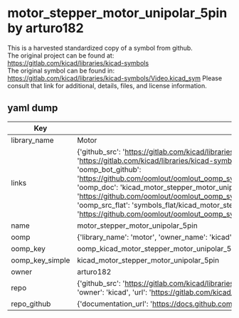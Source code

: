 # motor_stepper_motor_unipolar_5pin by arturo182  
This is a harvested standardized copy of a symbol from github.  
The original project can be found at:  
https://gitlab.com/kicad/libraries/kicad-symbols  
The original symbol can be found in:
https://gitlab.com/kicad/libraries/kicad-symbols/Video.kicad_sym
Please consult that link for additional, details, files, and license information.  
## yaml dump  
| Key | Value |  
| --- | --- |  
| library_name | Motor |  
| links | {'github_src': 'https://gitlab.com/kicad/libraries/kicad-symbols/Video.kicad_sym', 'github_src_repo': 'https://gitlab.com/kicad/libraries/kicad-symbols', 'oomp_bot': 'kicad_motor_stepper_motor_unipolar_5pin/working', 'oomp_bot_github': 'https://github.com/oomlout/oomlout_oomp_symbol_bot/tree/main/kicad_motor_stepper_motor_unipolar_5pin/working', 'oomp_doc': 'kicad_motor_stepper_motor_unipolar_5pin/working', 'oomp_doc_github': 'https://github.com/oomlout/oomlout_oomp_symbol_doc/tree/main/kicad_motor_stepper_motor_unipolar_5pin/working', 'oomp_src_flat': 'symbols_flat/kicad_motor_stepper_motor_unipolar_5pin/working', 'oomp_src_flat_github': 'https://github.com/oomlout/oomlout_oomp_symbol_src/tree/main/kicad_motor_stepper_motor_unipolar_5pin/working'} |  
| name | motor_stepper_motor_unipolar_5pin |  
| oomp | {'library_name': 'motor', 'owner_name': 'kicad', 'symbol_name': 'motor_stepper_motor_unipolar_5pin'} |  
| oomp_key | oomp_kicad_motor_stepper_motor_unipolar_5pin |  
| oomp_key_simple | kicad_motor_stepper_motor_unipolar_5pin |  
| owner | arturo182 |  
| repo | {'github_src': 'https://gitlab.com/kicad/libraries/kicad-symbols/Video.kicad_sym', 'name': 'libraries/kicad-symbols', 'owner': 'kicad', 'url': 'https://gitlab.com/kicad/libraries/kicad-symbols'} |  
| repo_github | {'documentation_url': 'https://docs.github.com/rest/repos/repos#get-a-repository', 'message': 'Not Found'} |  

